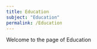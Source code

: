 ```yaml
---
title: Education
subject: "Education"
permalink: /Education
---
```


Welcome to the page of Education

